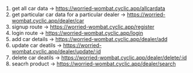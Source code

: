 1. get all car data -> https://worried-wombat.cyclic.app/allcardata
2. get particular car data for a particular dealer -> https://worried-wombat.cyclic.app/dealer/car 
3. signup route -> https://worried-wombat.cyclic.app/register
4. login route -> https://worried-wombat.cyclic.app/login
5. add car details -> https://worried-wombat.cyclic.app/dealer/add
6. update car deatils -> https://worried-wombat.cyclic.app/dealer/update/:id
7. delete car deatils -> https://worried-wombat.cyclic.app/dealer/delete/:id
8. seacrh product -> https://worried-wombat.cyclic.app/dealer/search
